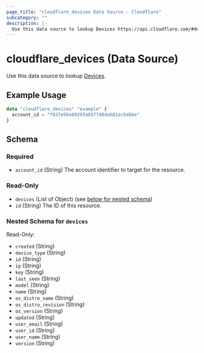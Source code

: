 ```yaml
---
page_title: "cloudflare_devices Data Source - Cloudflare"
subcategory: ""
description: |-
  Use this data source to lookup Devices https://api.cloudflare.com/#devices-list-devices.
---
```


# cloudflare_devices (Data Source)

Use this data source to lookup [Devices](https://api.cloudflare.com/#devices-list-devices).

## Example Usage

```terraform
data "cloudflare_devices" "example" {
  account_id = "f037e56e89293a057740de681ac9abbe"
}
```

<!-- schema generated by tfplugindocs -->
## Schema

### Required

- `account_id` (String) The account identifier to target for the resource.

### Read-Only

- `devices` (List of Object) (see [below for nested schema](#nestedatt--devices))
- `id` (String) The ID of this resource.

<a id="nestedatt--devices"></a>
### Nested Schema for `devices`

Read-Only:

- `created` (String)
- `device_type` (String)
- `id` (String)
- `ip` (String)
- `key` (String)
- `last_seen` (String)
- `model` (String)
- `name` (String)
- `os_distro_name` (String)
- `os_distro_revision` (String)
- `os_version` (String)
- `updated` (String)
- `user_email` (String)
- `user_id` (String)
- `user_name` (String)
- `version` (String)


